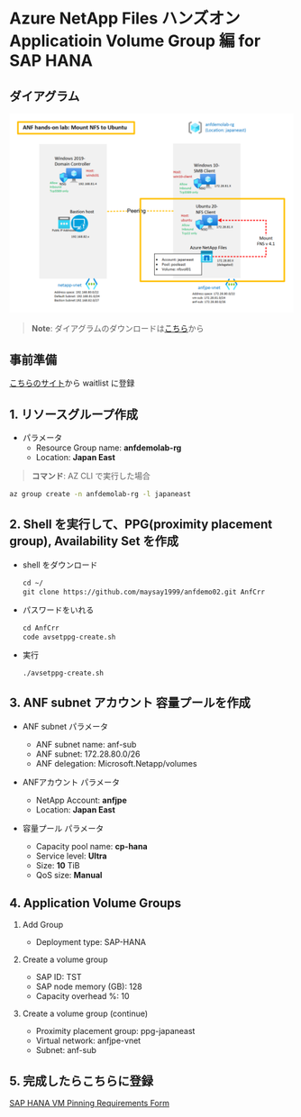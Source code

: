 # Azure NetApp Files ハンズオン Applicatioin Volume Group 編 for SAP HANA

## ダイアグラム

![diagram](https://github.com/maysay1999/anfdemo02/blob/main/images//anf-nfs-diagram.png)

> **Note**:  ダイアグラムのダウンロードは[こちら](https://github.com/maysay1999/anfdemo02/blob/main/pdfs/220319_hands-on_diagram_nfs.pdf)から

## 事前準備

[こちらのサイト](https://forms.office.com/pages/responsepage.aspx?id=v4j5cvGGr0GRqy180BHbR2Qj2eZL0mZPv1iKUrDGvc9UQzBDRUREOTc4MDdWREZaRzhOQzZGNTdFQiQlQCN0PWcu)から waitlist に登録

## 1. リソースグループ作成

* パラメータ
  * Resource Group name: **anfdemolab-rg**
  * Location: **Japan East**

> **コマンド**:  AZ CLI で実行した場合

  ```bash
  az group create -n anfdemolab-rg -l japaneast
  ```

## 2. Shell を実行して、PPG(proximity placement group), Availability Set を作成

* shell をダウンロード

  ```git
  cd ~/
  git clone https://github.com/maysay1999/anfdemo02.git AnfCrr
  ```

* パスワードをいれる

  ```git
  cd AnfCrr
  code avsetppg-create.sh
  ```

* 実行

  ```git
  ./avsetppg-create.sh
  ```

## 3. ANF subnet アカウント 容量プールを作成

* ANF subnet パラメータ  
  * ANF subnet name: anf-sub  
  * ANF subnet: 172.28.80.0/26  
  * ANF delegation: Microsoft.Netapp/volumes  

* ANFアカウント パラメータ  
  * NetApp Account: **anfjpe**  
  * Location: **Japan East**  

* 容量プール パラメータ  
  * Capacity pool name: **cp-hana**  
  * Service level: **Ultra**  
  * Size: **10** TiB  
  * QoS size: **Manual**  

## 4. Application Volume Groups

  1. Add Group
     * Deployment type: SAP-HANA  

  2. Create a volume group  
     * SAP ID: TST  
     * SAP node memory (GB): 128  
     * Capacity overhead %: 10  

  3. Create a volume group (continue)  
     * Proximity placement group: ppg-japaneast  
     * Virtual network: anfjpe-vnet  
     * Subnet: anf-sub  

## 5. 完成したらこちらに登録

[SAP HANA VM Pinning Requirements Form](https://forms.office.com/Pages/ResponsePage.aspx?id=v4j5cvGGr0GRqy180BHbRxjSlHBUxkJBjmARn57skvdUQlJaV0ZBOE1PUkhOVk40WjZZQVJXRzI2RC4u)


